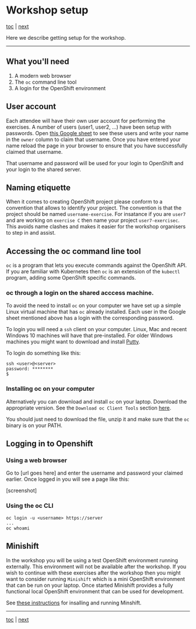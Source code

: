 # Workshop setup

[toc](../README.md) | [next](../tutorial-1/README.md)

Here we describe getting setup for the workshop.

---

## What you'll need

1. A modern web browser
2. The `oc` command line tool
3. A login for the OpenShift environment

## User account

Each attendee will have their own user account for performing the exercises. A number of users 
(user1, user2, ...) have been setup with passwords. Open 
[this Google sheet](https://docs.google.com/spreadsheets/d/1HUgsfSz3dyRDPXQq55t_bGhoDw9CS7U6d1oHadJg94s)
to see these users and write your name in the `owner` column to claim that username.
Once you have entered  your name reload the page in your browser to ensure that you have successfully claimed that username.

That username and password will be used for your login to OpenShift and your login to the shared server.

## Naming etiquette

When it comes to creating OpenShift project please conform to a convention that allows to identify your project. The convention is that the project should be named `username-exercise`. For insatance if you are `user7` and 
are working on `exercise C` then name your project `user7-exercisec`. This avoids name clashes and makes it 
easier for the workshop organisers to step in and assist. 

## Accessing the oc command line tool

`oc` is a program that lets you execute commands against the OpenShift API. If you are familiar with Kubernetes
then `oc` is an extension of the `kubectl` program, adding some OpenShift specific commands.

### oc through a login on the shared acccess machine.

To avoid the need to install `oc` on your computer we have set up a simple Linux virtual machine that has `oc` already installed. Each user in the Google sheet mentioned above has a login with the corresponding password.

To login you will need a `ssh` client on your computer. Linux, Mac and recent Windows 10 machines will have
that pre-installed. For older Windows machines you might want to download and install 
[Putty](https://www.chiark.greenend.org.uk/~sgtatham/putty/latest.html).

To login do something like this:

```
ssh <user>@<server>
password: ********
$ 

```

### Installing oc on your computer

Alternatively you can download and install `oc` on your laptop.
Download the appropriate version. See the `Download oc Client Tools` section [here](https://www.okd.io/download.html).

You should just need to download the file, unzip it and make sure that the `oc` binary is on your PATH.

## Logging in to Openshift

### Using a web browser

Go to [url goes here] and enter the username and password your claimed earlier.
Once logged in you will see a page like this:

[screenshot]

### Using the oc CLI

```
oc login -u <username> https://server 
...
oc whoami
```

## Minishift

In the workshop you will be using a test OpenShift environment running externally.
This environment will not be available after the workshop. If you wish to continue with these
exercises after the workshop then you might want to consider running `Minishift` which is a mini
OpenShift environment that can be run on your laptop. Once started Minishift provides a fully
functional local OpenShift environment that can be used for development.

See [these instructions](https://docs.okd.io/latest/minishift/getting-started/installing.html)
for insalling and running Minshift.

---
[toc](../README.md) | [next](../tutorial-1/README.md)


